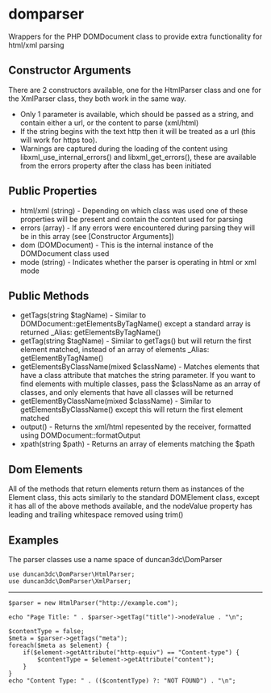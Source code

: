 domparser
=========

Wrappers for the PHP DOMDocument class to provide extra functionality for html/xml parsing


Constructor Arguments
---------------------
There are 2 constructors available, one for the HtmlParser class and one for the XmlParser class, they both work in the same way.
* Only 1 parameter is available, which should be passed as a string, and contain either a url, or the content to parse (xml/html)
* If the string begins with the text http then it will be treated as a url (this will work for https too).
* Warnings are captured during the loading of the content using libxml_use_internal_errors() and libxml_get_errors(), these are available from the errors property after the class has been initiated


Public Properties
-----------------
* html/xml (string) - Depending on which class was used one of these properties will be present and contain the content used for parsing
* errors (array) - If any errors were encountered during parsing they will be in this array (see [Constructor Arguments])
* dom (DOMDocument) - This is the internal instance of the DOMDocument class used
* mode (string) - Indicates whether the parser is operating in html or xml mode


Public Methods
--------------
* getTags(string $tagName) - Similar to DOMDocument::getElementsByTagName() except a standard array is returned
_Alias: getElementsByTagName()
* getTag(string $tagName) - Similar to getTags() but will return the first element matched, instead of an array of elements
_Alias: getElementByTagName()
* getElementsByClassName(mixed $className) - Matches elements that have a class attribute that matches the string parameter.
If you want to find elements with multiple classes, pass the $className as an array of classes, and only elements that have all classes will be returned
* getElementByClassName(mixed $className) - Similar to getElementsByClassName() except this will return the first element matched
* output() - Returns the xml/html repesented by the receiver, formatted using DOMDocument::formatOutput
* xpath(string $path) - Returns an array of elements matching the $path


Dom Elements
------------
All of the methods that return elements return them as instances of the Element class, this acts similarly to the standard DOMElement class, except it has all of the above methods available, and the nodeValue property has leading and trailing whitespace removed using trim()


Examples
--------

The parser classes use a name space of duncan3dc\DomParser
```
use duncan3dc\DomParser\HtmlParser;
use duncan3dc\DomParser\XmlParser;
```

-------------------

```
$parser = new HtmlParser("http://example.com");

echo "Page Title: " . $parser->getTag("title")->nodeValue . "\n";

$contentType = false;
$meta = $parser->getTags("meta");
foreach($meta as $element) {
	if($element->getAttribute("http-equiv") == "Content-type") {
		$contentType = $element->getAttribute("content");
	}
}
echo "Content Type: " . (($contentType) ?: "NOT FOUND") . "\n";
```
